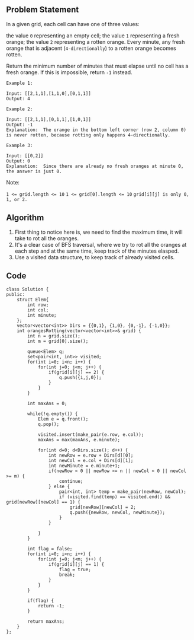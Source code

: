 ## Problem Statement

In a given grid, each cell can have one of three values:

the value `0` representing an empty cell;
the value `1` representing a fresh orange;
the value `2` representing a rotten orange.
Every minute, any fresh orange that is adjacent (`4-directionally`) to a rotten orange becomes rotten.

Return the minimum number of minutes that must elapse until no cell has a fresh orange.  If this is impossible, return `-1` instead.

`Example 1:`

```
Input: [[2,1,1],[1,1,0],[0,1,1]]
Output: 4
```

`Example 2:`

```
Input: [[2,1,1],[0,1,1],[1,0,1]]
Output: -1
Explanation:  The orange in the bottom left corner (row 2, column 0) is never rotten, because rotting only happens 4-directionally.
```

`Example 3:`

```
Input: [[0,2]]
Output: 0
Explanation:  Since there are already no fresh oranges at minute 0, the answer is just 0.
```

Note:

`1 <= grid.length <= 10`
`1 <= grid[0].length <= 10`
`grid[i][j] is only 0, 1, or 2.`


## Algorithm

1. First thing to notice here is, we need to find the maximum time, it will take to rot all the oranges.
2. It's a clear case of BFS traversal, where we try to rot all the oranges at each step and at the same time, keep track of the minutes elasped.
3. Use a visited data structure, to keep track of already visited cells.

## Code 

```
class Solution {
public: 
    struct Elem{
        int row;
        int col;
        int minute;
    };
    vector<vector<int>> Dirs = {{0,1}, {1,0}, {0,-1}, {-1,0}};
    int orangesRotting(vector<vector<int>>& grid) {
        int n = grid.size();
        int m = grid[0].size();
        
        queue<Elem> q;
        set<pair<int, int>> visited;
        for(int i=0; i<n; i++) {
            for(int j=0; j<m; j++) {
                if(grid[i][j] == 2) {
                    q.push({i,j,0});
                }
            }
        }
        
        int maxAns = 0;
        
        while(!q.empty()) {
            Elem e = q.front();
            q.pop();
            
            visited.insert(make_pair(e.row, e.col));
            maxAns = max(maxAns, e.minute);
            
            for(int d=0; d<Dirs.size(); d++) {
                int newRow = e.row + Dirs[d][0];
                int newCol = e.col + Dirs[d][1];
                int newMinute = e.minute+1;
                if(newRow < 0 || newRow >= n || newCol < 0 || newCol >= m) {
                    continue;
                } else {
                    pair<int, int> temp = make_pair(newRow, newCol);
                    if (visited.find(temp) == visited.end() && grid[newRow][newCol] == 1) {
                        grid[newRow][newCol] = 2;
                        q.push({newRow, newCol, newMinute});
                    }
                }
                
            }
        }
        
        int flag = false;
        for(int i=0; i<n; i++) {
            for(int j=0; j<m; j++) {
                if(grid[i][j] == 1) {
                    flag = true;
                    break;
                }
            }
        }
        
        if(flag) {
            return -1;
        }
        
        return maxAns;
    }
};
```